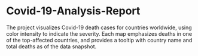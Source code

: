 # Covid-19-Analysis-Report
The project visualizes Covid-19 death cases for countries worldwide, using color intensity to indicate the severity. Each map emphasizes deaths in one of the top-affected countries, and provides a tooltip with country name and total deaths as of the data snapshot.
